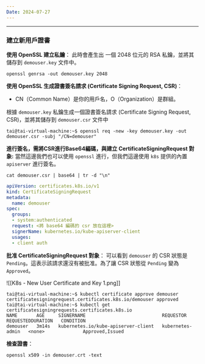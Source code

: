 ```yaml
---
Date: 2024-07-27
---
```

---
### 建立新用戶證書
**使用 OpenSSL 建立私鑰**：
此時會產生出 一個 2048 位元的 RSA 私鑰，並將其儲存到 `demouser.key` 文件中。

```shell
openssl genrsa -out demouser.key 2048
```

**使用 OpenSSL 生成證書簽名請求 (Certificate Signing Request, CSR)**：
- CN（Common Name）是你的用戶名，O（Organization）是群組。

根據 `demouser.key` 私鑰生成一個證書簽名請求 (Certificate Signing Request, CSR)，並將其儲存到 `demouser.csr` 文件中

```shell
tai@tai-virtual-machine:~$ openssl req -new -key demouser.key -out demouser.csr -subj "/CN=demouser"
```

**進行簽名，需將CSR進行Base64編碼，與建立 CertificateSigningRequest 對象:**
當然這邊我們也可以使用 `openssl` 進行，但我們這邊使用 `k8s` 提供的內置 `apiserver` 進行簽名。

```shell
cat demouser.csr | base64 | tr -d "\n"
```

```yaml
apiVersion: certificates.k8s.io/v1
kind: CertificateSigningRequest
metadata:
  name: demouser
spec:
  groups:
  - system:authenticated
  request: <將 base64 編碼的 csr 放在這裡>
  signerName: kubernetes.io/kube-apiserver-client
  usages:
  - client auth
```

**批准 CertificateSigningRequest 對象**：
可以看到 `demouser` 的 CSR 狀態是 `Pending`。這表示該請求還沒有被批准。為了讓 CSR 狀態從 `Pending` 變為 `Approved`。

![[K8s - New User Certificate and Key 1.png]]
```shell
tai@tai-virtual-machine:~$ kubectl certificate approve demouser
certificatesigningrequest.certificates.k8s.io/demouser approved
tai@tai-virtual-machine:~$ kubectl get certificatesigningrequests.certificates.k8s.io
NAME       AGE     SIGNERNAME                            REQUESTOR          REQUESTEDDURATION   CONDITION
demouser   3m14s   kubernetes.io/kube-apiserver-client   kubernetes-admin   <none>              Approved,Issued
```

**檢查證書**：

```shell
openssl x509 -in demouser.crt -text
```





